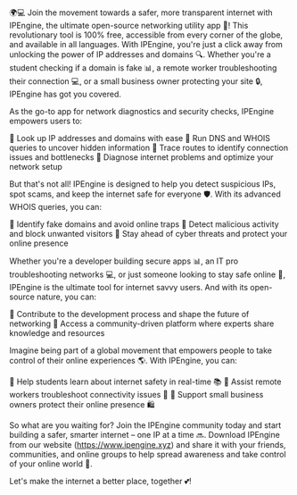🌍💻 Join the movement towards a safer, more transparent internet with IPEngine, the ultimate open-source networking utility app 🚀! This revolutionary tool is 100% free, accessible from every corner of the globe, and available in all languages. With IPEngine, you're just a click away from unlocking the power of IP addresses and domains 🔍. Whether you're a student checking if a domain is fake 📊, a remote worker troubleshooting their connection 💻, or a small business owner protecting your site 🔒, IPEngine has got you covered.

As the go-to app for network diagnostics and security checks, IPEngine empowers users to:

🔹 Look up IP addresses and domains with ease
🔹 Run DNS and WHOIS queries to uncover hidden information
🔹 Trace routes to identify connection issues and bottlenecks
🔹 Diagnose internet problems and optimize your network setup

But that's not all! IPEngine is designed to help you detect suspicious IPs, spot scams, and keep the internet safe for everyone 🛡️. With its advanced WHOIS queries, you can:

🔹 Identify fake domains and avoid online traps
🔹 Detect malicious activity and block unwanted visitors
🔹 Stay ahead of cyber threats and protect your online presence

Whether you're a developer building secure apps 📊, an IT pro troubleshooting networks 💻, or just someone looking to stay safe online 👀, IPEngine is the ultimate tool for internet savvy users. And with its open-source nature, you can:

🔹 Contribute to the development process and shape the future of networking
🔹 Access a community-driven platform where experts share knowledge and resources

Imagine being part of a global movement that empowers people to take control of their online experiences 🌎. With IPEngine, you can:

🔹 Help students learn about internet safety in real-time 📚
🔹 Assist remote workers troubleshoot connectivity issues 💼
🔹 Support small business owners protect their online presence 🛍️

So what are you waiting for? Join the IPEngine community today and start building a safer, smarter internet – one IP at a time 🔜. Download IPEngine from our website (https://www.ipengine.xyz) and share it with your friends, communities, and online groups to help spread awareness and take control of your online world 🌟.

Let's make the internet a better place, together 💕!